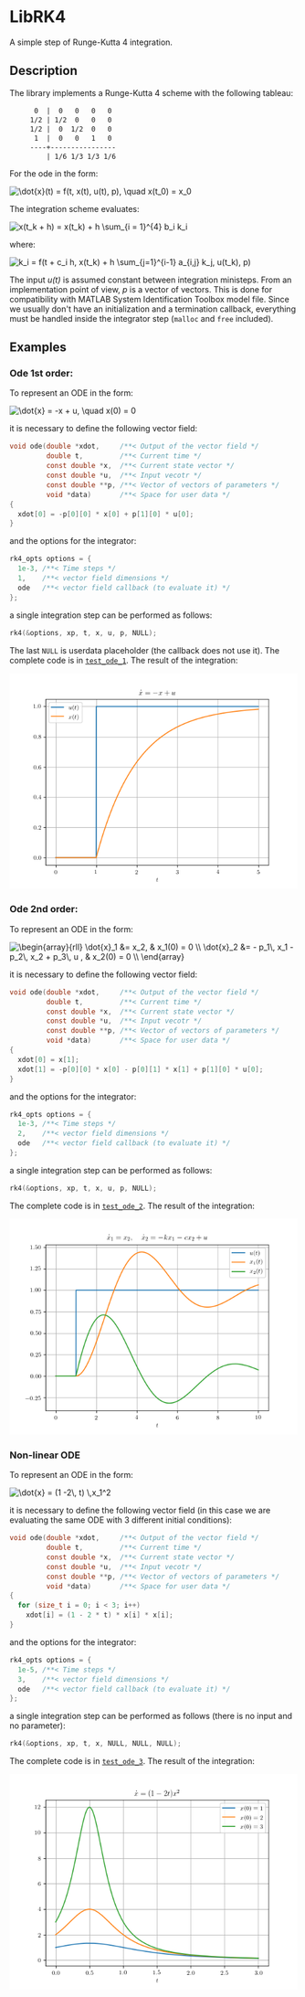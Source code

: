 # LibRK4

A simple step of Runge-Kutta 4 integration.

## Description

The library implements a Runge-Kutta 4 scheme with the following tableau:
```
      0  |  0   0   0   0
     1/2 | 1/2  0   0   0
     1/2 |  0  1/2  0   0
      1  |  0   0   1   0
     ----+----------------
         | 1/6 1/3 1/3 1/6
```
For the ode in the form:

<img src="https://latex.codecogs.com/gif.latex?\dot{x}(t)&space;=&space;f(t,&space;x(t),&space;u(t),&space;p),&space;\quad&space;x(t_0)&space;=&space;x_0" title="\dot{x}(t) = f(t, x(t), u(t), p), \quad x(t_0) = x_0" />

The integration scheme evaluates:

<img src="https://latex.codecogs.com/gif.latex?x(t_k&space;&plus;&space;h)&space;=&space;x(t_k)&space;&plus;&space;h&space;\sum_{i&space;=&space;1}^{4}&space;b_i&space;k_i" title="x(t_k + h) = x(t_k) + h \sum_{i = 1}^{4} b_i k_i" />

where:

<img src="https://latex.codecogs.com/gif.latex?k_i&space;=&space;f(t&space;&plus;&space;c_i&space;h,&space;x(t_k)&space;&plus;&space;h&space;\sum_{j=1}^{i-1}&space;a_{i,j}&space;k_j,&space;u(t_k),&space;p)" title="k_i = f(t + c_i h, x(t_k) + h \sum_{j=1}^{i-1} a_{i,j} k_j, u(t_k), p)" />

The input _u(t)_ is assumed constant between integration ministeps.
From an implementation point of view, _p_ is a vector of vectors. This
is done for compatibility with MATLAB System Identification Toolbox model
file. Since we usually don't have an initialization and a termination
callback, everything must be handled inside the integrator step (`malloc`
and `free` included).

## Examples

### Ode 1st order:

To represent an ODE in the form:

<img src="https://latex.codecogs.com/gif.latex?\dot{x}&space;=&space;-x&space;&plus;&space;u,&space;\quad&space;x(0)&space;=&space;0" title="\dot{x} = -x + u, \quad x(0) = 0" />

it is necessary to define the following vector field:

``` c
void ode(double *xdot,     /**< Output of the vector field */
         double t,         /**< Current time */
         const double *x,  /**< Current state vector */
         const double *u,  /**< Input vecotr */
         const double **p, /**< Vector of vectors of parameters */
         void *data)       /**< Space for user data */
{
  xdot[0] = -p[0][0] * x[0] + p[1][0] * u[0];
}
```
and the options for the integrator:
``` c
rk4_opts options = {
  1e-3, /**< Time steps */
  1,    /**< vector field dimensions */
  ode   /**< vector field callback (to evaluate it) */
};
```
a single integration step can be performed as follows:
``` c
rk4(&options, xp, t, x, u, p, NULL);
```
The last `NULL` is userdata placeholder (the callback does not use it).
The complete code is in [`test_ode_1`](test/test_ode_1.c). The result of the integration:

![Ode 1](.images/ode1.png?raw=true)

### Ode 2nd order:

To represent an ODE in the form:

<img src="https://latex.codecogs.com/gif.latex?\begin{array}{rll}&space;\dot{x}_1&space;&=&space;x_2,&space;&&space;x_1(0)&space;=&space;0&space;\\&space;\dot{x}_2&space;&=&space;-&space;p_1\,&space;x_1&space;-&space;p_2\,&space;x_2&space;&plus;&space;p_3\,&space;u&space;,&space;&&space;x_2(0)&space;=&space;0&space;\\&space;\end{array}" title="\begin{array}{rll} \dot{x}_1 &= x_2, & x_1(0) = 0 \\ \dot{x}_2 &= - p_1\, x_1 - p_2\, x_2 + p_3\, u , & x_2(0) = 0 \\ \end{array}" />

it is necessary to define the following vector field:

``` c
void ode(double *xdot,     /**< Output of the vector field */
         double t,         /**< Current time */
         const double *x,  /**< Current state vector */
         const double *u,  /**< Input vecotr */
         const double **p, /**< Vector of vectors of parameters */
         void *data)       /**< Space for user data */
{
  xdot[0] = x[1];
  xdot[1] = -p[0][0] * x[0] - p[0][1] * x[1] + p[1][0] * u[0];
}
```
and the options for the integrator:
``` c
rk4_opts options = {
  1e-3, /**< Time steps */
  2,    /**< vector field dimensions */
  ode   /**< vector field callback (to evaluate it) */
};
```
a single integration step can be performed as follows:
``` c
rk4(&options, xp, t, x, u, p, NULL);
```
The complete code is in [`test_ode_2`](test/test_ode_2.c). The result of the integration:

![Ode 2](.images/ode2.png?raw=true)

### Non-linear ODE

To represent an ODE in the form:

<img src="https://latex.codecogs.com/gif.latex?\dot{x}&space;=&space;(1&space;-2\,&space;t)&space;\,x_1^2" title="\dot{x} = (1 -2\, t) \,x_1^2" />

it is necessary to define the following vector field (in this case we are evaluating the same ODE with 3 different initial conditions):

``` c
void ode(double *xdot,     /**< Output of the vector field */
         double t,         /**< Current time */
         const double *x,  /**< Current state vector */
         const double *u,  /**< Input vecotr */
         const double **p, /**< Vector of vectors of parameters */
         void *data)       /**< Space for user data */
{
  for (size_t i = 0; i < 3; i++)
    xdot[i] = (1 - 2 * t) * x[i] * x[i];
}
```
and the options for the integrator:
``` c
rk4_opts options = {
  1e-5, /**< Time steps */
  3,    /**< vector field dimensions */
  ode   /**< vector field callback (to evaluate it) */
};
```
a single integration step can be performed as follows (there is no input and no parameter):
``` c
rk4(&options, xp, t, x, NULL, NULL, NULL);
```
The complete code is in [`test_ode_3`](test/test_ode_3.c). The result of the integration:

![Ode 3](.images/ode3.png?raw=true)
